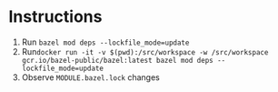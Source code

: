 # Instructions

1. Run `bazel mod deps --lockfile_mode=update`
2. Run`docker run -it -v $(pwd):/src/workspace -w /src/workspace gcr.io/bazel-public/bazel:latest bazel mod deps --lockfile_mode=update`
3. Observe `MODULE.bazel.lock` changes
